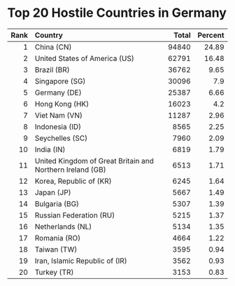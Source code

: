 # Top 20 Hostile Countries in Germany

| Rank | Country | Total | Percent |
| ---: | :------ | ----: | ------: |
| 1 | China (CN) | 94840 | 24.89 |
| 2 | United States of America (US) | 62791 | 16.48 |
| 3 | Brazil (BR) | 36762 | 9.65 |
| 4 | Singapore (SG) | 30096 | 7.9 |
| 5 | Germany (DE) | 25387 | 6.66 |
| 6 | Hong Kong (HK) | 16023 | 4.2 |
| 7 | Viet Nam (VN) | 11287 | 2.96 |
| 8 | Indonesia (ID) | 8565 | 2.25 |
| 9 | Seychelles (SC) | 7960 | 2.09 |
| 10 | India (IN) | 6819 | 1.79 |
| 11 | United Kingdom of Great Britain and Northern Ireland (GB) | 6513 | 1.71 |
| 12 | Korea, Republic of (KR) | 6245 | 1.64 |
| 13 | Japan (JP) | 5667 | 1.49 |
| 14 | Bulgaria (BG) | 5307 | 1.39 |
| 15 | Russian Federation (RU) | 5215 | 1.37 |
| 16 | Netherlands (NL) | 5134 | 1.35 |
| 17 | Romania (RO) | 4664 | 1.22 |
| 18 | Taiwan (TW) | 3595 | 0.94 |
| 19 | Iran, Islamic Republic of (IR) | 3562 | 0.93 |
| 20 | Turkey (TR) | 3153 | 0.83 |

